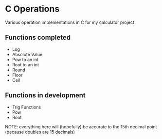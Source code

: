 # C Operations

Various operation implementations in C for my calculator project

## Functions completed

* Log
* Absolute Value
* Pow to an int
* Root to an int
* Round
* Floor
* Ceil

## Functions in development

* Trig Functions
* Pow
* Root

NOTE: everything here will (hopefully) be accurate to the 15th decimal point (because doubles are 15 decimals)
